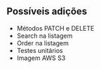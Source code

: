 ## Possíveis adições

- Métodos PATCH e DELETE
- Search na listagem
- Order na listagem
- Testes unitários
- Imagem AWS S3
